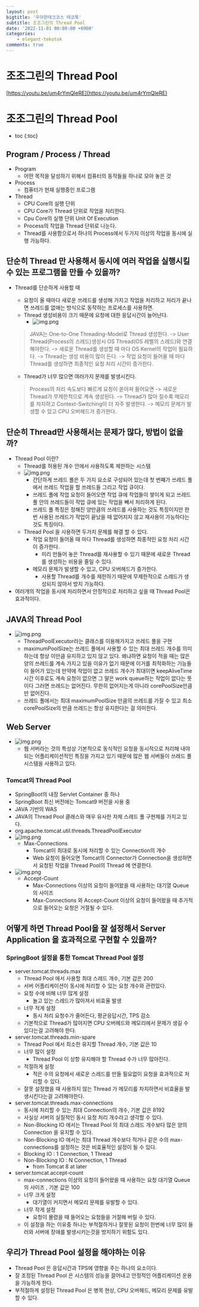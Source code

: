 ```yaml
---
layout: post
bigtitle: '우아한테크코스 테코톡'
subtitle: 조조그린의 Thread Pool
date: '2022-11-01 00:00:00 +0900'
categories:
    - elegant-tekotok
comments: true
---
```


# 조조그린의 Thread Pool
[https://youtu.be/um4rYmQIeRE](https://youtu.be/um4rYmQIeRE)

# 조조그린의 Thread Pool
* toc
{:toc}

## Program / Process / Thread
+ Program
  + 어떤 목적을 달성하기 위해서 컴퓨터의 동작들을 하나로 모아 놓은 것
+ Process
  + 컴퓨터가 현재 실행중인 프로그램 
+ Thread
  + CPU Core의 실행 단위 
  + CPU Core가 Thread 단위로 작업을 처리한다.
  + Cpu Core의 실행 단위 Unit Of Execution
  + Process의 작업을 Thread 단위로 나눈다.
  + Thread를 사용함으로서 하나의 Process에서 두가지 이상의 작업을 동시에 실행 가능하다. 

## 단순히 Thread 만 사용해서 동시에 여러 작업을 실행시킬 수 있는 프로그램을 만들 수 있을까?
+ Thread를 단순하게 사용할 때 
  + 요청이 올 때마다 새로운 쓰레드를 생성해 가지고 작업을 처리하고 처리가 끝나면 쓰레드를 없애는 방식으로 동작하는 프로세스를 사용하면.
  + Thread 생성비용이 크기 때문에 요청에 대한 응답시간이 늘어난다.
    + ![img.png](/assets/img/elegant-tekotok/ThreadPool.png) 
  >  JAVA는 One-to-One Threading-Model로 Thread 생성한다. ->
  >  User Thread(Process의 스레드)생성시 OS Thread(OS 레벨의 스레드)와 연결해야한다. ->
  >  새로운 Thread를 생성할 때 마다 OS Kernel의 작업이 필요하다. ->
  >  Thread는 생성 비용이 많이 든다. ->
  >  작업 요청이 들어올 때 마다 Thread를 생성하면 최종적인 요청 처리 시간이 증가한다.
  
  + Thread가 너무 많으면 여러가지 문제를 발생시킨다. 
  > Process의 처리 속도보다 빠르게 요청이 쏟아져 들어요면 ->
  > 새로운 Thread가 무제한적으로 계속 생성된다. ->
  > Thread가 많아 질수록 메모리를 차지하고 Context-Switching이 더 자주 발생한다. ->
  > 메모리 문제가 발생할 수 있고 CPU 오버헤드가 증가한다.

## 단순히 Thread만 사용해서는 문제가 많다, 방법이 없을까? 
+ Thread Pool 이란?
  + Thread를 허용된 개수 안에서 사용하도록 제한하는 시스템 
  + ![img.png](/assets/img/elegant-tekotok/ThreadPool2.png)
    + 간단하게 쓰레드 풀은 두 가지 요소로 구성되어 있는데 첫 번째가 쓰레드 풀에서 쓰레드 작업을 할 쓰레드들 그리고 작업 큐이다. 
    + 쓰레드 풀에 작업 요청이 들어오면 작업 큐에 작업들이 쌓이게 되고 쓰레드 풀 안의 쓰레드들이 작업 큐에 있는 작업을 빼서 처리하게 된다.
    + 쓰레드 풀 특징은 정해진 양만큼의 쓰레드를 사용하는 것도 특징이지만 한 번 사용된 쓰레드가 작업이 끝났을 때 없어지지 않고 재사용이 가능하다는 것도 특징이다. 
  + Thread Pool 을 사용하면 두가지 문제를 해결 할 수 있다.
    + 작업 요청이 들어올 때 마다 Thread를 생성하면 최종적인 요청 처리 시간이 증가한다.
      + 미리 만들어 놓은 Thread를 재사용할 수 있기 때문에 새로운 Thread를 생성하는 비용을 줄일 수 있다.
    + 메모리 문제가 발생할 수 있고, CPU 오버헤드가 증가한다.
      + 사용할 Thread를 개수를 제한하기 때문에 무제한적으로 스레드가 생성되지 않아서 방지 가능하다. 
+ 여러개의 작업을 동시에 처리하면서 안정적으로 처리하고 싶을 때 Thread Pool은 효과적이다. 

## JAVA의 Thread Pool
+ ![img.png](/assets/img/elegant-tekotok/ThreadPool3.png)
  + ThreadPoolExecutor라는 클래스를 이용해가지고 쓰레드 풀을 구현
  + maximumPoolSize는 쓰레드 풀에서 사용할 수 있는 최대 쓰레드 개수를 의미하는데 항상 이만큼 유지하고 있지 않고 있다.
  왜냐하면 요청이 적을 때는 많은 양의 쓰레드를 계속 가지고 있을 이유가 없기 때문에 이거를 최적화하는 기능들이 들어가 있는데 만약에 작업이 없고 쓰레드 개수가 최대이면 
  keepAliveTime 시간 이후로도 계속 요청이 없으면 그 말은 work queue하는 작업이 없다는 뜻이다 그러면 쓰레드는 없어진다. 무한히 없어지는게 아니라 corePoolSize만큼만 없어진다.
  + 쓰레드 풀에서는 최대 maximumPoolSize 만큼의 쓰레드를 가질 수 있고 최소 corePoolSize의 만큼 쓰레드는 항상 유지한다는 걸 의미한다. 

## Web Server
+ ![img.png](/assets/img/elegant-tekotok/ThreadPool4.png)
  + 웹 서버라는 것의 특성상 기본적으로 동식적인 요청을 동시적으로 처리해 내야되는 어플리케이션적인 특징을 가지고 있기 때문에 많은 웹 서버들이 쓰레드 풀 시스템을 사용하고 있다.

### Tomcat의 Thread Pool
+ SpringBoot의 내장 Servlet Container 중 하나
+ SpringBoot 최신 버전에는 Tomcat9 버전을 사용 중
+ JAVA 기반의 WAS
+ JAVA의 Thread Pool 클래스와 매우 유사한 자체 스레드 풀 구현체를 가지고 있다.
+ org.apache.tomcat.util.threads.ThreadPoolExecutor
+ ![img.png](/assets/img/elegant-tekotok/ThreadPool5.png)
  + Max-Connections
    + Tomcat이 최대로 동시에 처리할 수 있는 Connection의 개수 
    + Web 요청이 들어오면 Tomcat의 Connector가 Connection을 생성하면서 요청된 작업을 Thread Pool의 Thread 에 연결한다.
+ ![img.png](/assets/img/elegant-tekotok/ThreadPool6.png)
  + Accept-Count
    + Max-Connections 이상의 요청이 들어왔을 때 사용하는 대기열 Queue의 사이즈
    + Max-Connections 와 Accept-Count 이상의 요청이 들어왔을 때 추가적으로 들어오는 요청은 거절될 수 있다. 

## 어떻게 하면 Thread Pool을 잘 설정해서 Server Application 을 효과적으로 구현할 수 있을까?

### SpringBoot 설정을 통한 Tomcat Thread Pool 설정
+ server.tomcat.threads.max
  + Thread Pool 에서 사용할 최대 스레드 개수, 기본 갑은 200
  + 서버 어플리케이션이 동시에 처리할 수 있는 요청 개수와 관련있다. 
  + 요청 수에 비해 너무 많게 설정
    + 놀고 있는 스레드가 많아져서 비효율 발생
  + 너무 적게 설정
    + 동시 처리 요청수가 줄어든다, 평균응답시간, TPS 감소
  + 기본적으로 Thread가 많아지면 CPU 오버헤드와 메모리에서 문제가 생길 수 있다는걸 고려해야 한다.
+ server.tomcat.threads.min-spare
  + Thread Pool 에서 최소한 유지할 Thread 개수, 기본 값은 10
  + 너무 많이 설정
    + Thread Pool 이 상항 유지해야 할 Thread 수가 너무 많아진다.
  + 적절하게 설정
    + 적은 수의 요청에서 새로운 스레드를 만들 필요없이 요청을 효과적으로 처리할 수 있다.
  + 잘못 설정했을 때 사용하지 않는 Thread 가 메모리를 차지하면서 비효율을 발생시킨다는걸 고려해야한다.
+ server.tomcat.threads.max-connections
  + 동시에 처리할 수 있는 최대 Connection의 개수, 기본 값은 8192
  + 사실상 서버의 실질적인 동시 요청 처리 개수라고 생각할 수 있다. 
  + Non-Blocking IO 에서는 Thread Pool 의 최대 스레드 개수보다 많은 양의 Connection 을 유지할 수 있다.
  + Non-Blocking IO 에서는 최대 Thread 개수보다 적거나 같은 수의 max-connections를 설정하는 것은 비효율적인 설정이 될 수 있다. 
  + Blocking IO : 1 Connection, 1 Thread
  + Non-Blocking IO : N Connection, 1 Thread
    + from Tomcat 8 at later
+ server.tomcat.accept-count
  + max-connections 이상의 요청이 들어왔을 때 사용하는 요청 대기열 Queue 의 사이즈 , 기본 값은 100
  + 너무 크게 설정
    + 대기열이 커지면서 메모리 문제를 유발할 수 있다.
  + 너무 작게 설정
    + 요청이 몰렸을 때 들어오는 요청들을 거절해 버릴 수 있다.
  + 이 설정을 하는 이유중 하나는 부적절하거나 잘못된 요청이 한번에 너무 많이 들러와 서버에 장애를 발생시키는것을 방지하기 위함도 있다.

## 우리가 Thread Pool 설정을 해야하는 이유
+ Thread Pool 은 응답시간과 TPS에 영향을 주는 하나의 요소이다.
+ 잘 조정된 Thread Pool 은 시스템의 성능을 끌어내고 안정적인 어플리케이션 운용을 가능하게 한다.
+ 부적절하게 설정된 Thread Pool 은 병목 현상, CPU 오버헤드, 메모리 문제를 유발 할 수 있다. 

